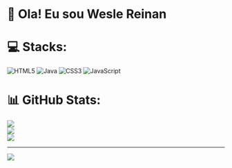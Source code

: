 # 💫 Ola! Eu sou Wesle Reinan


# 💻 Stacks:
![HTML5](https://img.shields.io/badge/html5-%23E34F26.svg?style=for-the-badge&logo=html5&logoColor=white) ![Java](https://img.shields.io/badge/java-%23ED8B00.svg?style=for-the-badge&logo=java&logoColor=white) ![CSS3](https://img.shields.io/badge/css3-%231572B6.svg?style=for-the-badge&logo=css3&logoColor=white) ![JavaScript](https://img.shields.io/badge/javascript-%23323330.svg?style=for-the-badge&logo=javascript&logoColor=%23F7DF1E) 
# 📊 GitHub Stats:
![](https://github-readme-stats.vercel.app/api?username=reinanmarques&theme=dark&hide_border=false&include_all_commits=false&count_private=false)<br/>
![](https://github-readme-streak-stats.herokuapp.com/?user=reinanmarques&theme=dark&hide_border=false)<br/>
![](https://github-readme-stats.vercel.app/api/top-langs/?username=reinanmarques&theme=dark&hide_border=false&include_all_commits=false&count_private=false&layout=compact)

---
[![](https://visitcount.itsvg.in/api?id=reinanmarques&icon=0&color=0)](https://visitcount.itsvg.in)

<!-- Proudly created with GPRM ( https://gprm.itsvg.in ) -->
